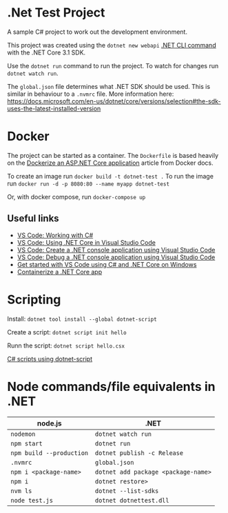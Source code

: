 # .Net Test Project

A sample C# project to work out the development environment.

This project was created using the `dotnet new webapi` [.NET CLI command](https://docs.microsoft.com/en-us/dotnet/core/tools/) with the .NET Core 3.1 SDK.

Use the `dotnet run` command to run the project.  To watch for changes run `dotnet watch run`.

The `global.json` file determines what .NET SDK should be used.  This is similar in behaviour to a `.nvmrc` file.  More information here: https://docs.microsoft.com/en-us/dotnet/core/versions/selection#the-sdk-uses-the-latest-installed-version

# Docker

The project can be started as a container.  The `Dockerfile` is based heavily on the  [Dockerize an ASP.NET Core application](https://docs.docker.com/engine/examples/dotnetcore/) article from Docker docs.

To create an image run `docker build -t dotnet-test .`
To run the image run `docker run -d -p 8080:80 --name myapp dotnet-test`

Or, with docker compose, run `docker-compose up`

## Useful links
- [VS Code: Working with C#](https://code.visualstudio.com/docs/languages/csharp)
- [VS Code: Using .NET Core in Visual Studio Code](https://code.visualstudio.com/docs/languages/dotnet)
- [VS Code: Create a .NET console application using Visual Studio Code](https://docs.microsoft.com/en-us/dotnet/core/tutorials/with-visual-studio-code#debug)
- [VS Code: Debug a .NET console application using Visual Studio Code](https://docs.microsoft.com/en-us/dotnet/core/tutorials/debugging-with-visual-studio-code)
- [Get started with VS Code using C# and .NET Core on Windows](https://channel9.msdn.com/Blogs/dotnet/Get-started-VSCode-Csharp-NET-Core-Windows)
- [Containerize a .NET Core app](https://docs.microsoft.com/en-us/dotnet/core/docker/build-container?tabs=windows)

# Scripting

Install: `dotnet tool install --global dotnet-script`

Create a script: `dotnet script init hello`

Runn the script: `dotnet script hello.csx`

[C# scripts using dotnet-script](https://galdin.dev/blog/csharp-scripts-using-dotnet-script/)

# Node commands/file equivalents in .NET

|node.js                 |.NET                               |
|------------------------|-----------------------------------|
|`nodemon`               |`dotnet watch run`                 |
|`npm start`             |`dotnet run`                       |
|`npm build --production`|`dotnet publish -c Release`        |
|`.nvmrc`                |`global.json`                      |
|`npm i <package-name>`  |`dotnet add package <package-name>`|
|`npm i`                 |`dotnet restore>`                  |
|`nvm ls`                |`dotnet --list-sdks`               |
|`node test.js`          |`dotnet dotnettest.dll`            |
